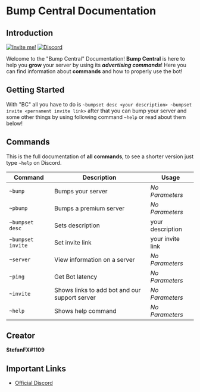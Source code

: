 # Bump Central Documentation 
## Introduction 

[![Invite me!](https://img.shields.io/badge/Discord-Invite%20Me-6b80c2.svg)](https://discordapp.com/api/oauth2/authorize?client_id=478290034773196810&permissions=1141238983&scope=bot) [![Discord](https://img.shields.io/discord/354296784694018048.svg)](https://discord.gg/uVBbvmv) 

Welcome to the "Bump Central"  Documentation! **Bump Central** is here to help you **grow** your server by using its ___advertising commands___! Here you can find  information about **commands** and how to properly use the bot!

## Getting Started

With "BC" all you have to do is 
`
~bumpset desc <your description>
~bumpset invite <pernament invite link>
`
after that you can bump your server and some other things by using following command
`
~help
`
or read about them below! 

## Commands
This is the full documentation of **all commands**, to see a shorter version just type `~help` on Discord.

| Command | Description | Usage |
| --- | --- | --- |
| `~bump` | Bumps your server| *No Parameters*|
| `~pbump` | Bumps a premium server | *No Parameters* |
| `~bumpset desc` | Sets description| your description|
| `~bumpset invite` | Set invite link| your invite link | 
| `~server` | View information on a server | *No Parameters* |
| `~ping` | Get Bot latency |*No Parameters* |
| `~invite` | Shows links to add bot and our support server | *No Parameters* |
| `~help` | Shows help command | *No Parameters* | 


## Creator
**StefanFX#1109**
## Important Links
* [Official Discord](https://discord.gg/uVBbvmv)

